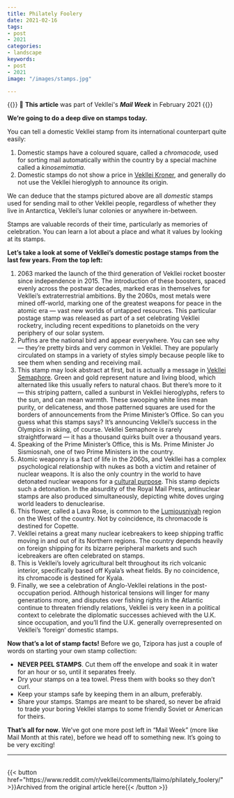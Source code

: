 ```yaml
---
title: Philately Foolery
date: 2021-02-16
tags:
- post
- 2021
categories:
- landscape
keywords:
- post
- 2021
image: "/images/stamps.jpg"

---
```

{{<hint red>}}
🌺 **This article** was part of Vekllei's ***Mail Week*** in February 2021
{{</hint>}}

**We’re going to do a deep dive on stamps today.**

You can tell a domestic Vekllei stamp from its international counterpart quite easily:

1. Domestic stamps have a coloured square, called a *chromacode,* used for sorting mail automatically within the country by a special machine called a *kinosemimatia*.
2. Domestic stamps do not show a price in [Vekllei Kroner](https://millmint.net/utopia/vekllei/#5-economy), and generally do not use the Vekllei hieroglyph to announce its origin.

We can deduce that the stamps pictured above are all *domestic* stamps used for sending mail to other Vekllei people, regardless of whether they live in Antarctica, Vekllei’s lunar colonies or anywhere in-between.

Stamps are valuable records of their time, particularly as memories of celebration. You can learn a lot about a place and what it values by looking at its stamps.

**Let’s take a look at some of Vekllei’s domestic postage stamps from the last few years. From the top left:**

1. 2063 marked the launch of the third generation of Vekllei rocket booster since independence in 2015. The introduction of these boosters, spaced evenly across the postwar decades, marked eras in themselves for Vekllei’s extraterrestrial ambitions. By the 2060s, most metals were mined off-world, marking one of the greatest weapons for peace in the atomic era — vast new worlds of untapped resources. This particular postage stamp was released as part of a set celebrating Vekllei rocketry, including recent expeditions to planetoids on the very periphery of our solar system.
2. Puffins are the national bird and appear everywhere. You can see why — they’re pretty birds and very common in Vekllei. They are popularly circulated on stamps in a variety of styles simply because people like to see them when sending and receiving mail.
3. This stamp may look abstract at first, but is actually a message in [Vekllei Semaphore](https://millmint.net/utopia/vekllei/language/#7-vekllei-semaphore). Green and gold represent nature and living blood, which alternated like this usually refers to natural chaos. But there’s more to it — this striping pattern, called a sunburst in Vekllei hieroglyphs, refers to the sun, and can mean warmth. These swooping white lines mean purity, or delicateness, and those patterned squares are used for the borders of announcements from the Prime Minister’s Office. So can you guess what this stamps says? It’s announcing Vekllei’s success in the Olympics in skiing, of course. Vekllei Semaphore is rarely straightforward — it has a thousand quirks built over a thousand years.
4. Speaking of the Prime Minister’s Office, this is Ms. Prime Minister Jo Sismiosnah, one of two Prime Ministers in the country.
5. Atomic weaponry is a fact of life in the 2060s, and Vekllei has a complex psychological relationship with nukes as both a victim and retainer of nuclear weapons. It is also the only country in the world to have detonated nuclear weapons for a [cultural purpose](https://millmint.net/posts/2020-06-01-fission/). This stamp depicts such a detonation. In the absurdity of the Royal Mail Press, antinuclear stamps are also produced simultaneously, depicting white doves urging world leaders to denuclearise.
6. This flower, called a Lava Rose, is common to the [Lumiousniyah](https://millmint.net/images/railmap.jpg) region on the West of the country. Not by coincidence, its chromacode is destined for Copette.
7. Vekllei retains a great many nuclear icebreakers to keep shipping traffic moving in and out of its Northern regions. The country depends heavily on foreign shipping for its bizarre peripheral markets and such icebreakers are often celebrated on stamps.
8. This is Vekllei’s lovely agricultural belt throughout its rich volcanic interior, specifically based off Kyala’s wheat fields. By no coincidence, its chromacode is destined for Kyala.
9. Finally, we see a celebration of Anglo-Vekllei relations in the post-occupation period. Although historical tensions will linger for many generations more, and disputes over fishing rights in the Atlantic continue to threaten friendly relations, Vekllei is very keen in a political context to celebrate the diplomatic successes achieved with the U.K. since occupation, and you’ll find the U.K. generally overrepresented on Vekllei’s ‘foreign’ domestic stamps.

**Now that’s a lot of stamp facts!** Before we go, Tzipora has just a couple of words on starting your own stamp collection:

* **NEVER PEEL STAMPS**. Cut them off the envelope and soak it in water for an hour or so, until it separates freely.
* Dry your stamps on a tea towel. Press them with books so they don’t curl.
* Keep your stamps safe by keeping them in an album, preferably.
* Share your stamps. Stamps are meant to be shared, so never be afraid to trade your boring Vekllei stamps to some friendly Soviet or American for theirs.

**That’s all for now**. We’ve got one more post left in “Mail Week” (more like Mail Month at this rate), before we head off to something new. It’s going to be very exciting!

---
<br>
{{< button href="https://www.reddit.com/r/vekllei/comments/llaimo/philately_foolery/" >}}Archived from the original article here{{< /button >}}
